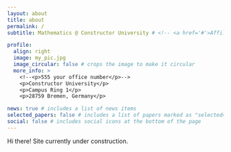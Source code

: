 ```yaml
---
layout: about
title: about
permalink: /
subtitle: Mathematics @ Constructor University # <!-- <a href='#'>Affiliations</a>. -- Address. Contacts. Moto. Etc.-->

profile:
  align: right
  image: my_pic.jpg
  image_circular: false # crops the image to make it circular
  more_info: >
    <!--<p>555 your office number</p>-->
    <p>Constructor University</p>
    <p>Campus Ring 1</p>
    <p>28759 Bremen, Germany</p>

news: true # includes a list of news items
selected_papers: false # includes a list of papers marked as "selected={true}"
social: false # includes social icons at the bottom of the page
---
```


Hi there! Site currently under construction. 

<!-- Write your biography here. Tell the world about yourself. Link to your favorite [subreddit](http://reddit.com). You can put a picture in, too. The code is already in, just name your picture `prof_pic.jpg` and put it in the `img/` folder.

Put your address / P.O. box / other info right below your picture. You can also disable any of these elements by editing `profile` property of the YAML header of your `_pages/about.md`. Edit `_bibliography/papers.bib` and Jekyll will render your [publications page](/al-folio/publications/) automatically.

Link to your social media connections, too. This theme is set up to use [Font Awesome icons](https://fontawesome.com/) and [Academicons](https://jpswalsh.github.io/academicons/), like the ones below. Add your Facebook, Twitter, LinkedIn, Google Scholar, or just disable all of them. -->
